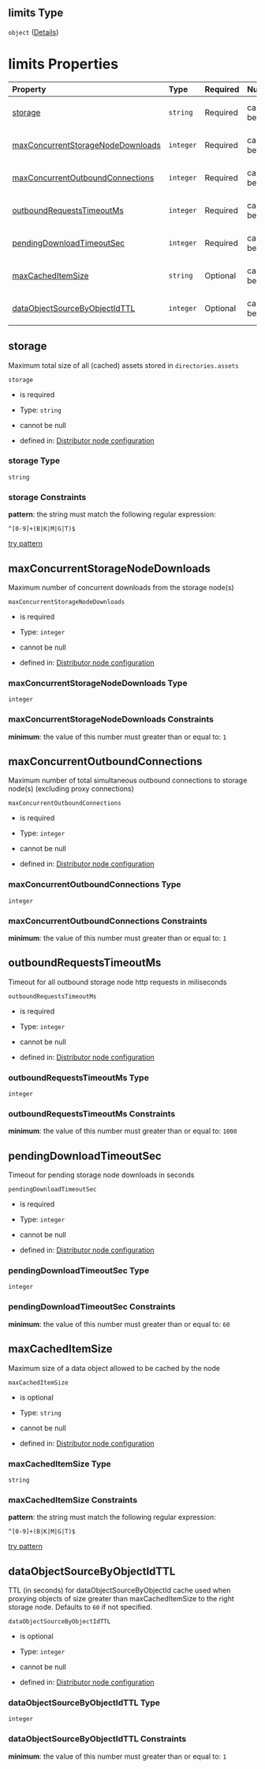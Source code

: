 ## limits Type

`object` ([Details](definition-properties-limits.md))

# limits Properties

| Property                                                                | Type      | Required | Nullable       | Defined by                                                                                                                                                                                 |
| :---------------------------------------------------------------------- | :-------- | :------- | :------------- | :----------------------------------------------------------------------------------------------------------------------------------------------------------------------------------------- |
| [storage](#storage)                                                     | `string`  | Required | cannot be null | [Distributor node configuration](definition-properties-limits-properties-storage.md "undefined#/properties/limits/properties/storage")                                                     |
| [maxConcurrentStorageNodeDownloads](#maxconcurrentstoragenodedownloads) | `integer` | Required | cannot be null | [Distributor node configuration](definition-properties-limits-properties-maxconcurrentstoragenodedownloads.md "undefined#/properties/limits/properties/maxConcurrentStorageNodeDownloads") |
| [maxConcurrentOutboundConnections](#maxconcurrentoutboundconnections)   | `integer` | Required | cannot be null | [Distributor node configuration](definition-properties-limits-properties-maxconcurrentoutboundconnections.md "undefined#/properties/limits/properties/maxConcurrentOutboundConnections")   |
| [outboundRequestsTimeoutMs](#outboundrequeststimeoutms)                 | `integer` | Required | cannot be null | [Distributor node configuration](definition-properties-limits-properties-outboundrequeststimeoutms.md "undefined#/properties/limits/properties/outboundRequestsTimeoutMs")                 |
| [pendingDownloadTimeoutSec](#pendingdownloadtimeoutsec)                 | `integer` | Required | cannot be null | [Distributor node configuration](definition-properties-limits-properties-pendingdownloadtimeoutsec.md "undefined#/properties/limits/properties/pendingDownloadTimeoutSec")                 |
| [maxCachedItemSize](#maxcacheditemsize)                                 | `string`  | Optional | cannot be null | [Distributor node configuration](definition-properties-limits-properties-maxcacheditemsize.md "undefined#/properties/limits/properties/maxCachedItemSize")                                 |
| [dataObjectSourceByObjectIdTTL](#dataobjectsourcebyobjectidttl)         | `integer` | Optional | cannot be null | [Distributor node configuration](definition-properties-limits-properties-dataobjectsourcebyobjectidttl.md "undefined#/properties/limits/properties/dataObjectSourceByObjectIdTTL")         |

## storage

Maximum total size of all (cached) assets stored in `directories.assets`

`storage`

*   is required

*   Type: `string`

*   cannot be null

*   defined in: [Distributor node configuration](definition-properties-limits-properties-storage.md "undefined#/properties/limits/properties/storage")

### storage Type

`string`

### storage Constraints

**pattern**: the string must match the following regular expression: 

```regexp
^[0-9]+(B|K|M|G|T)$
```

[try pattern](https://regexr.com/?expression=%5E%5B0-9%5D%2B\(B%7CK%7CM%7CG%7CT\)%24 "try regular expression with regexr.com")

## maxConcurrentStorageNodeDownloads

Maximum number of concurrent downloads from the storage node(s)

`maxConcurrentStorageNodeDownloads`

*   is required

*   Type: `integer`

*   cannot be null

*   defined in: [Distributor node configuration](definition-properties-limits-properties-maxconcurrentstoragenodedownloads.md "undefined#/properties/limits/properties/maxConcurrentStorageNodeDownloads")

### maxConcurrentStorageNodeDownloads Type

`integer`

### maxConcurrentStorageNodeDownloads Constraints

**minimum**: the value of this number must greater than or equal to: `1`

## maxConcurrentOutboundConnections

Maximum number of total simultaneous outbound connections to storage node(s) (excluding proxy connections)

`maxConcurrentOutboundConnections`

*   is required

*   Type: `integer`

*   cannot be null

*   defined in: [Distributor node configuration](definition-properties-limits-properties-maxconcurrentoutboundconnections.md "undefined#/properties/limits/properties/maxConcurrentOutboundConnections")

### maxConcurrentOutboundConnections Type

`integer`

### maxConcurrentOutboundConnections Constraints

**minimum**: the value of this number must greater than or equal to: `1`

## outboundRequestsTimeoutMs

Timeout for all outbound storage node http requests in miliseconds

`outboundRequestsTimeoutMs`

*   is required

*   Type: `integer`

*   cannot be null

*   defined in: [Distributor node configuration](definition-properties-limits-properties-outboundrequeststimeoutms.md "undefined#/properties/limits/properties/outboundRequestsTimeoutMs")

### outboundRequestsTimeoutMs Type

`integer`

### outboundRequestsTimeoutMs Constraints

**minimum**: the value of this number must greater than or equal to: `1000`

## pendingDownloadTimeoutSec

Timeout for pending storage node downloads in seconds

`pendingDownloadTimeoutSec`

*   is required

*   Type: `integer`

*   cannot be null

*   defined in: [Distributor node configuration](definition-properties-limits-properties-pendingdownloadtimeoutsec.md "undefined#/properties/limits/properties/pendingDownloadTimeoutSec")

### pendingDownloadTimeoutSec Type

`integer`

### pendingDownloadTimeoutSec Constraints

**minimum**: the value of this number must greater than or equal to: `60`

## maxCachedItemSize

Maximum size of a data object allowed to be cached by the node

`maxCachedItemSize`

*   is optional

*   Type: `string`

*   cannot be null

*   defined in: [Distributor node configuration](definition-properties-limits-properties-maxcacheditemsize.md "undefined#/properties/limits/properties/maxCachedItemSize")

### maxCachedItemSize Type

`string`

### maxCachedItemSize Constraints

**pattern**: the string must match the following regular expression: 

```regexp
^[0-9]+(B|K|M|G|T)$
```

[try pattern](https://regexr.com/?expression=%5E%5B0-9%5D%2B\(B%7CK%7CM%7CG%7CT\)%24 "try regular expression with regexr.com")

## dataObjectSourceByObjectIdTTL

TTL (in seconds) for dataObjectSourceByObjectId cache used when proxying objects of size greater than maxCachedItemSize to the right storage node. Defaults to `60` if not specified.

`dataObjectSourceByObjectIdTTL`

*   is optional

*   Type: `integer`

*   cannot be null

*   defined in: [Distributor node configuration](definition-properties-limits-properties-dataobjectsourcebyobjectidttl.md "undefined#/properties/limits/properties/dataObjectSourceByObjectIdTTL")

### dataObjectSourceByObjectIdTTL Type

`integer`

### dataObjectSourceByObjectIdTTL Constraints

**minimum**: the value of this number must greater than or equal to: `1`

